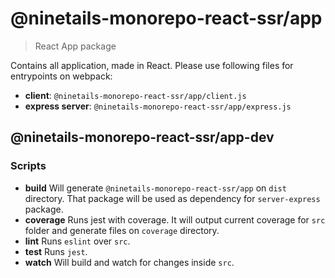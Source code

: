 # @ninetails-monorepo-react-ssr/app

> React App package

Contains all application, made in React. Please use following files for entrypoints on webpack:

- **client**: `@ninetails-monorepo-react-ssr/app/client.js`
- **express server**: `@ninetails-monorepo-react-ssr/app/express.js`

## @ninetails-monorepo-react-ssr/app-dev

### Scripts

- **build**
  Will generate `@ninetails-monorepo-react-ssr/app` on `dist` directory. That package will be used as dependency for `server-express` package.
- **coverage**
  Runs jest with coverage. It will output current coverage for `src` folder and generate files on `coverage` directory.
- **lint**
  Runs `eslint` over `src`.
- **test**
  Runs `jest`.
- **watch**
  Will build and watch for changes inside `src`.
